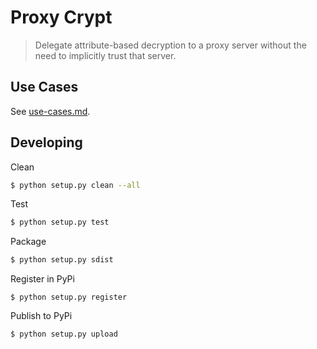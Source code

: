# Proxy Crypt
> Delegate attribute-based decryption to a proxy server without the need to implicitly trust that server.

## Use Cases
See [use-cases.md](./src/use_cases/use-cases.md).

## Developing
Clean
```sh
$ python setup.py clean --all
```

Test
```sh
$ python setup.py test
```

Package
```sh
$ python setup.py sdist
```

Register in PyPi
```
$ python setup.py register
```

Publish to PyPi
```
$ python setup.py upload
```
